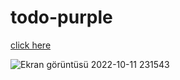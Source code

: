 # todo-purple

[click here](https://meltem-fs.github.io/todo-purple/)


![Ekran görüntüsü 2022-10-11 231543](https://user-images.githubusercontent.com/101893145/195189748-735680c6-0dbd-40f2-9407-d3b1435ee16e.png)
